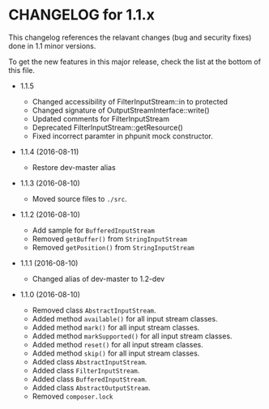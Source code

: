 CHANGELOG for 1.1.x
=====================

This changelog references the relavant changes (bug and security fixes) done in
1.1 minor versions.

To get the new features in this major release, check the list at the bottom of
this file.

* 1.1.5
    * Changed accessibility of FilterInputStream::in to protected 
    * Changed signature of OutputStreamInterface::write()
    * Updated comments for FilterInputStream
    * Deprecated FilterInputStream::getResource()
    * Fixed incorrect paramter in phpunit mock constructor. 

* 1.1.4 (2016-08-11)
    * Restore dev-master alias

* 1.1.3 (2016-08-10)
    * Moved source files to ``./src``.

* 1.1.2 (2016-08-10)
    * Add sample for ``BufferedInputStream``
    * Removed ``getBuffer()`` from ``StringInputStream``
    * Removed ``getPosition()`` from ``StringInputStream`` 

* 1.1.1 (2016-08-10)
    * Changed alias of dev-master to 1.2-dev

* 1.1.0 (2016-08-10)
    * Removed class ``AbstractInputStream``.
    * Added method ``available()`` for all input stream classes.
    * Added method ``mark()`` for all input stream classes.
    * Added method ``markSupported()`` for all input stream classes.
    * Added method ``reset()`` for all input stream classes.
    * Added method ``skip()`` for all input stream classes.
    * Added class ``AbstractInputStream``.
    * Added class ``FilterInputStream``.
    * Added class ``BufferedInputStream``.
    * Added class ``AbstractOutputStream``.
    * Removed ``composer.lock``
